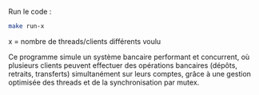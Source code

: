 Run le code :
```bash
make run-x
```
x = nombre de threads/clients différents voulu

Ce programme simule un système bancaire performant et concurrent, où plusieurs clients peuvent effectuer des opérations bancaires (dépôts, retraits, transferts) simultanément sur leurs comptes, grâce à une gestion optimisée des threads et de la synchronisation par mutex.